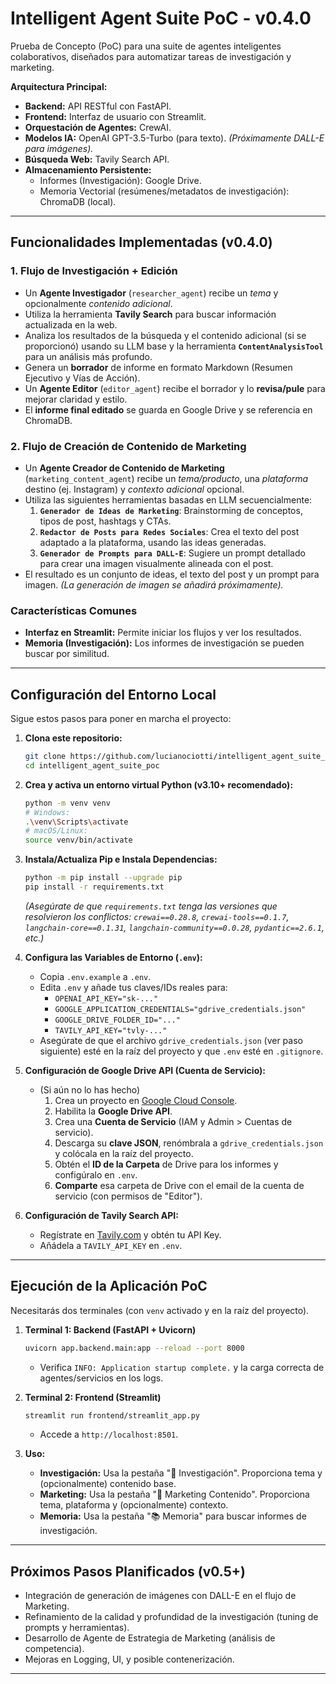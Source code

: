 # Intelligent Agent Suite PoC - v0.4.0

Prueba de Concepto (PoC) para una suite de agentes inteligentes colaborativos, diseñados para automatizar tareas de investigación y marketing.

**Arquitectura Principal:**
*   **Backend:** API RESTful con FastAPI.
*   **Frontend:** Interfaz de usuario con Streamlit.
*   **Orquestación de Agentes:** CrewAI.
*   **Modelos IA:** OpenAI GPT-3.5-Turbo (para texto). *(Próximamente DALL-E para imágenes).*
*   **Búsqueda Web:** Tavily Search API.
*   **Almacenamiento Persistente:**
    *   Informes (Investigación): Google Drive.
    *   Memoria Vectorial (resúmenes/metadatos de investigación): ChromaDB (local).

---

## Funcionalidades Implementadas (v0.4.0)

### 1. Flujo de Investigación + Edición
*   Un **Agente Investigador** (`researcher_agent`) recibe un *tema* y opcionalmente *contenido adicional*.
*   Utiliza la herramienta **Tavily Search** para buscar información actualizada en la web.
*   Analiza los resultados de la búsqueda y el contenido adicional (si se proporcionó) usando su LLM base y la herramienta **`ContentAnalysisTool`** para un análisis más profundo.
*   Genera un **borrador** de informe en formato Markdown (Resumen Ejecutivo y Vías de Acción).
*   Un **Agente Editor** (`editor_agent`) recibe el borrador y lo **revisa/pule** para mejorar claridad y estilo.
*   El **informe final editado** se guarda en Google Drive y se referencia en ChromaDB.

### 2. Flujo de Creación de Contenido de Marketing
*   Un **Agente Creador de Contenido de Marketing** (`marketing_content_agent`) recibe un *tema/producto*, una *plataforma* destino (ej. Instagram) y *contexto adicional* opcional.
*   Utiliza las siguientes herramientas basadas en LLM secuencialmente:
    1.  **`Generador de Ideas de Marketing`**: Brainstorming de conceptos, tipos de post, hashtags y CTAs.
    2.  **`Redactor de Posts para Redes Sociales`**: Crea el texto del post adaptado a la plataforma, usando las ideas generadas.
    3.  **`Generador de Prompts para DALL-E`**: Sugiere un prompt detallado para crear una imagen visualmente alineada con el post.
*   El resultado es un conjunto de ideas, el texto del post y un prompt para imagen. *(La generación de imagen se añadirá próximamente).*

### Características Comunes
*   **Interfaz en Streamlit:** Permite iniciar los flujos y ver los resultados.
*   **Memoria (Investigación):** Los informes de investigación se pueden buscar por similitud.

---

## Configuración del Entorno Local

Sigue estos pasos para poner en marcha el proyecto:

1.  **Clona este repositorio:**
    ```bash
    git clone https://github.com/lucianociotti/intelligent_agent_suite_poc.git
    cd intelligent_agent_suite_poc
    ```

2.  **Crea y activa un entorno virtual Python (v3.10+ recomendado):**
    ```bash
    python -m venv venv
    # Windows:
    .\venv\Scripts\activate
    # macOS/Linux:
    source venv/bin/activate
    ```

3.  **Instala/Actualiza Pip e Instala Dependencias:**
    ```bash
    python -m pip install --upgrade pip
    pip install -r requirements.txt
    ```
    *(Asegúrate de que `requirements.txt` tenga las versiones que resolvieron los conflictos: `crewai==0.28.8`, `crewai-tools==0.1.7`, `langchain-core==0.1.31`, `langchain-community==0.0.28`, `pydantic==2.6.1`, etc.)*

4.  **Configura las Variables de Entorno (`.env`):**
    *   Copia `.env.example` a `.env`.
    *   Edita `.env` y añade tus claves/IDs reales para:
        *   `OPENAI_API_KEY="sk-..."`
        *   `GOOGLE_APPLICATION_CREDENTIALS="gdrive_credentials.json"`
        *   `GOOGLE_DRIVE_FOLDER_ID="..."`
        *   `TAVILY_API_KEY="tvly-..."`
    *   Asegúrate de que el archivo `gdrive_credentials.json` (ver paso siguiente) esté en la raíz del proyecto y que `.env` esté en `.gitignore`.

5.  **Configuración de Google Drive API (Cuenta de Servicio):**
    *   (Si aún no lo has hecho)
        1.  Crea un proyecto en [Google Cloud Console](https://console.cloud.google.com/).
        2.  Habilita la **Google Drive API**.
        3.  Crea una **Cuenta de Servicio** (IAM y Admin > Cuentas de servicio).
        4.  Descarga su **clave JSON**, renómbrala a `gdrive_credentials.json` y colócala en la raíz del proyecto.
        5.  Obtén el **ID de la Carpeta** de Drive para los informes y configúralo en `.env`.
        6.  **Comparte** esa carpeta de Drive con el email de la cuenta de servicio (con permisos de "Editor").

6.  **Configuración de Tavily Search API:**
    *   Regístrate en [Tavily.com](https://tavily.com/) y obtén tu API Key.
    *   Añádela a `TAVILY_API_KEY` en `.env`.

---

## Ejecución de la Aplicación PoC

Necesitarás dos terminales (con `venv` activado y en la raíz del proyecto).

1.  **Terminal 1: Backend (FastAPI + Uvicorn)**
    ```bash
    uvicorn app.backend.main:app --reload --port 8000
    ```
    *   Verifica `INFO: Application startup complete.` y la carga correcta de agentes/servicios en los logs.

2.  **Terminal 2: Frontend (Streamlit)**
    ```bash
    streamlit run frontend/streamlit_app.py
    ```
    *   Accede a `http://localhost:8501`.

3.  **Uso:**
    *   **Investigación:** Usa la pestaña "🔎 Investigación". Proporciona tema y (opcionalmente) contenido base.
    *   **Marketing:** Usa la pestaña "📢 Marketing Contenido". Proporciona tema, plataforma y (opcionalmente) contexto.
    *   **Memoria:** Usa la pestaña "📚 Memoria" para buscar informes de investigación.

---

## Próximos Pasos Planificados (v0.5+)

*   Integración de generación de imágenes con DALL-E en el flujo de Marketing.
*   Refinamiento de la calidad y profundidad de la investigación (tuning de prompts y herramientas).
*   Desarrollo de Agente de Estrategia de Marketing (análisis de competencia).
*   Mejoras en Logging, UI, y posible contenerización.

---